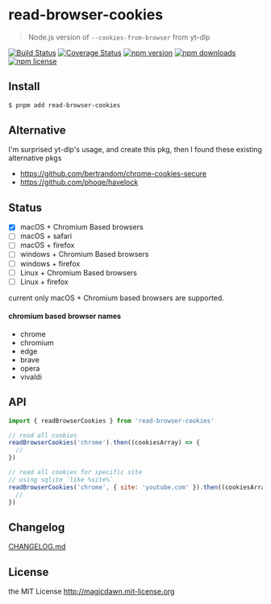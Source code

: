 # read-browser-cookies

> Node.js version of `--cookies-from-browser` from yt-dlp

[![Build Status](https://img.shields.io/github/actions/workflow/status/magicdawn/read-browser-cookies/ci.yml?branch=main&style=flat-square)](https://github.com/magicdawn/read-browser-cookies/actions/workflows/ci.yml)
[![Coverage Status](https://img.shields.io/codecov/c/github/magicdawn/read-browser-cookies.svg?style=flat-square)](https://codecov.io/gh/magicdawn/read-browser-cookies)
[![npm version](https://img.shields.io/npm/v/read-browser-cookies.svg?style=flat-square)](https://www.npmjs.com/package/read-browser-cookies)
[![npm downloads](https://img.shields.io/npm/dm/read-browser-cookies.svg?style=flat-square)](https://www.npmjs.com/package/read-browser-cookies)
[![npm license](https://img.shields.io/npm/l/read-browser-cookies.svg?style=flat-square)](http://magicdawn.mit-license.org)

## Install

```sh
$ pnpm add read-browser-cookies
```

## Alternative

I'm surprised yt-dlp's usage, and create this pkg, then I found these existing alternative pkgs

- https://github.com/bertrandom/chrome-cookies-secure
- https://github.com/phoqe/havelock

## Status

- [x] macOS + Chromium Based browsers
- [ ] macOS + safari
- [ ] macOS + firefox
- [ ] windows + Chromium Based browsers
- [ ] windows + firefox
- [ ] Linux + Chromium Based browsers
- [ ] Linux + firefox

current only macOS + Chromium based browsers are supported.

#### chromium based browser names

- chrome
- chromium
- edge
- brave
- opera
- vivaldi

## API

```js
import { readBrowserCookies } from 'read-browser-cookies'

// read all cookies
readBrowserCookies('chrome').then((cookiesArray) => {
  //
})

// read all cookies for specific site
// using sqlite `like %site%`
readBrowserCookies('chrome', { site: 'youtube.com' }).then((cookiesArray) => {
  //
})
```

## Changelog

[CHANGELOG.md](CHANGELOG.md)

## License

the MIT License http://magicdawn.mit-license.org
